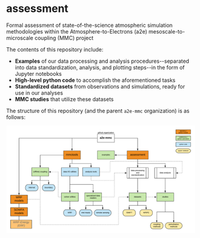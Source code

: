 # assessment
Formal assessment of state-of-the-science atmospheric simulation methodologies within the Atmosphere-to-Electrons (a2e) mesoscale-to-microscale coupling (MMC) project

The contents of this repository include:

- **Examples** of our data processing and analysis procedures--separated into data standardization, analysis, and plotting steps--in the form of Jupyter notebooks
- **High-level python code** to accomplish the aforementioned tasks
- **Standardized datasets** from observations and simulations, ready for use in our analyses
- **MMC studies** that utilize these datasets

The structure of this repository (and the parent `a2e-mmc` organization) is as follows:

![alt text](a2e-mmc_org_structure.png "a2e-mmc github organizational structure")

